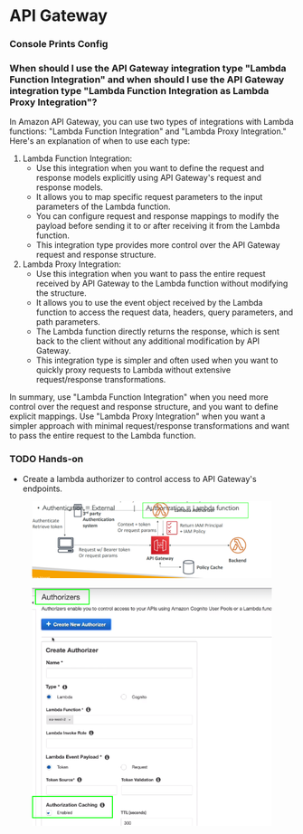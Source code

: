 # API Gateway

### Console Prints Config



### When should I use the API Gateway integration type "Lambda Function Integration" and when should I use the API Gateway integration type "Lambda Function Integration as Lambda Proxy Integration"?

In Amazon API Gateway, you can use two types of integrations with Lambda functions: "Lambda Function Integration" and "Lambda Proxy Integration." Here's an explanation of when to use each type:

1. Lambda Function Integration:
   * Use this integration when you want to define the request and response models explicitly using API Gateway's request and response models.
   * It allows you to map specific request parameters to the input parameters of the Lambda function.
   * You can configure request and response mappings to modify the payload before sending it to or after receiving it from the Lambda function.
   * This integration type provides more control over the API Gateway request and response structure.
2. Lambda Proxy Integration:
   * Use this integration when you want to pass the entire request received by API Gateway to the Lambda function without modifying the structure.
   * It allows you to use the event object received by the Lambda function to access the request data, headers, query parameters, and path parameters.
   * The Lambda function directly returns the response, which is sent back to the client without any additional modification by API Gateway.
   * This integration type is simpler and often used when you want to quickly proxy requests to Lambda without extensive request/response transformations.

In summary, use "Lambda Function Integration" when you need more control over the request and response structure, and you want to define explicit mappings. Use "Lambda Proxy Integration" when you want a simpler approach with minimal request/response transformations and want to pass the entire request to the Lambda function.



### TODO Hands-on

* Create a lambda authorizer to control access to API Gateway's endpoints.

<figure><img src="../../.gitbook/assets/image (170).png" alt=""><figcaption></figcaption></figure>

<figure><img src="../../.gitbook/assets/image (169).png" alt=""><figcaption></figcaption></figure>
